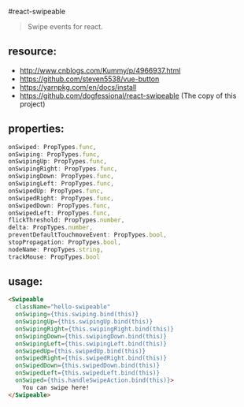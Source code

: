 #react-swipeable
> Swipe events for react.


## resource:
+ http://www.cnblogs.com/Kummy/p/4966937.html
+ https://github.com/steven5538/vue-button
+ https://yarnpkg.com/en/docs/install
+ https://github.com/dogfessional/react-swipeable (The copy of this project)

## properties:
```javascript
onSwiped: PropTypes.func,
onSwiping: PropTypes.func,
onSwipingUp: PropTypes.func,
onSwipingRight: PropTypes.func,
onSwipingDown: PropTypes.func,
onSwipingLeft: PropTypes.func,
onSwipedUp: PropTypes.func,
onSwipedRight: PropTypes.func,
onSwipedDown: PropTypes.func,
onSwipedLeft: PropTypes.func,
flickThreshold: PropTypes.number,
delta: PropTypes.number,
preventDefaultTouchmoveEvent: PropTypes.bool,
stopPropagation: PropTypes.bool,
nodeName: PropTypes.string,
trackMouse: PropTypes.bool
```


## usage:
```html
<Swipeable
  className="hello-swipeable"
  onSwiping={this.swiping.bind(this)}
  onSwipingUp={this.swipingUp.bind(this)}
  onSwipingRight={this.swipingRight.bind(this)}
  onSwipingDown={this.swipingDown.bind(this)}
  onSwipingLeft={this.swipingLeft.bind(this)}
  onSwipedUp={this.swipedUp.bind(this)}
  onSwipedRight={this.swipedRight.bind(this)}
  onSwipedDown={this.swipedDown.bind(this)}
  onSwipedLeft={this.swipedLeft.bind(this)}
  onSwiped={this.handleSwipeAction.bind(this)}>
    You can swipe here!
</Swipeable>
```
